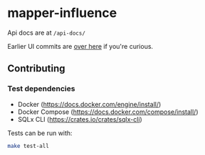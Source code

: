 # mapper-influence

Api docs are at `/api-docs/`

Earlier UI commits are [over here](https://github.com/Fursum/Mapper-Influences-Frontend/commits/main) if you're curious.

## Contributing

### Test dependencies

- Docker (<https://docs.docker.com/engine/install/>)
- Docker Compose (<https://docs.docker.com/compose/install/>)
- SQLx CLI (<https://crates.io/crates/sqlx-cli>)

Tests can be run with:

```bash
make test-all
```
